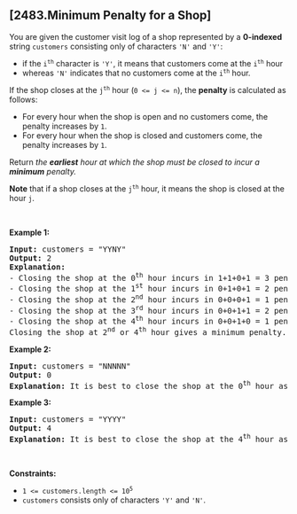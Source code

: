 ## [2483.Minimum Penalty for a Shop]
<p>You are given the customer visit log of a shop represented by a <strong>0-indexed</strong> string <code>customers</code> consisting only of characters <code>&#39;N&#39;</code> and <code>&#39;Y&#39;</code>:</p>

<ul>
	<li>if the <code>i<sup>th</sup></code> character is <code>&#39;Y&#39;</code>, it means that customers come at the <code>i<sup>th</sup></code> hour</li>
	<li>whereas <code>&#39;N&#39;</code> indicates that no customers come at the <code>i<sup>th</sup></code> hour.</li>
</ul>

<p>If the shop closes at the <code>j<sup>th</sup></code> hour (<code>0 &lt;= j &lt;= n</code>), the <strong>penalty</strong> is calculated as follows:</p>

<ul>
	<li>For every hour when the shop is open and no customers come, the penalty increases by <code>1</code>.</li>
	<li>For every hour when the shop is closed and customers come, the penalty increases by <code>1</code>.</li>
</ul>

<p>Return<em> the <strong>earliest</strong> hour at which the shop must be closed to incur a <strong>minimum</strong> penalty.</em></p>

<p><strong>Note</strong> that if a shop closes at the <code>j<sup>th</sup></code> hour, it means the shop is closed at the hour <code>j</code>.</p>

<p>&nbsp;</p>
<p><strong class="example">Example 1:</strong></p>

<pre>
<strong>Input:</strong> customers = &quot;YYNY&quot;
<strong>Output:</strong> 2
<strong>Explanation:</strong> 
- Closing the shop at the 0<sup>th</sup> hour incurs in 1+1+0+1 = 3 penalty.
- Closing the shop at the 1<sup>st</sup> hour incurs in 0+1+0+1 = 2 penalty.
- Closing the shop at the 2<sup>nd</sup> hour incurs in 0+0+0+1 = 1 penalty.
- Closing the shop at the 3<sup>rd</sup> hour incurs in 0+0+1+1 = 2 penalty.
- Closing the shop at the 4<sup>th</sup> hour incurs in 0+0+1+0 = 1 penalty.
Closing the shop at 2<sup>nd</sup> or 4<sup>th</sup> hour gives a minimum penalty. Since 2 is earlier, the optimal closing time is 2.
</pre>

<p><strong class="example">Example 2:</strong></p>

<pre>
<strong>Input:</strong> customers = &quot;NNNNN&quot;
<strong>Output:</strong> 0
<strong>Explanation:</strong> It is best to close the shop at the 0<sup>th</sup> hour as no customers arrive.</pre>

<p><strong class="example">Example 3:</strong></p>

<pre>
<strong>Input:</strong> customers = &quot;YYYY&quot;
<strong>Output:</strong> 4
<strong>Explanation:</strong> It is best to close the shop at the 4<sup>th</sup> hour as customers arrive at each hour.
</pre>

<p>&nbsp;</p>
<p><strong>Constraints:</strong></p>

<ul>
	<li><code>1 &lt;= customers.length &lt;= 10<sup>5</sup></code></li>
	<li><code>customers</code> consists only of characters <code>&#39;Y&#39;</code> and <code>&#39;N&#39;</code>.</li>
</ul>
